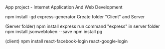 App project - Internet Application And Web Development

npm install -gd express-generator
Create folder "Client" and Server 

(Server folder)
npm install express 
run command "express" in server folder
npm install jsonwebtoken --save 
npm install pg


(client)
npm install react-facebook-login react-google-login
